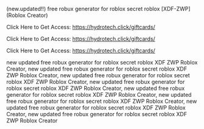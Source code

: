 (new.updated!!) free robux generator for roblox secret roblox [XDF-ZWP] (Roblox Creator)

Click Here to Get Access: https://hydrotech.click/giftcards/

Click Here to Get Access: https://hydrotech.click/giftcards/

Click Here to Get Access: https://hydrotech.click/giftcards/

 new updated free robux generator for roblox secret roblox XDF ZWP Roblox Creator, new updated free robux generator for roblox secret roblox XDF ZWP Roblox Creator, new updated free robux generator for roblox secret roblox XDF ZWP Roblox Creator, new updated free robux generator for roblox secret roblox XDF ZWP Roblox Creator, new updated free robux generator for roblox secret roblox XDF ZWP Roblox Creator, new updated free robux generator for roblox secret roblox XDF ZWP Roblox Creator, new updated free robux generator for roblox secret roblox XDF ZWP Roblox Creator, new updated free robux generator for roblox secret roblox XDF ZWP Roblox Creator
